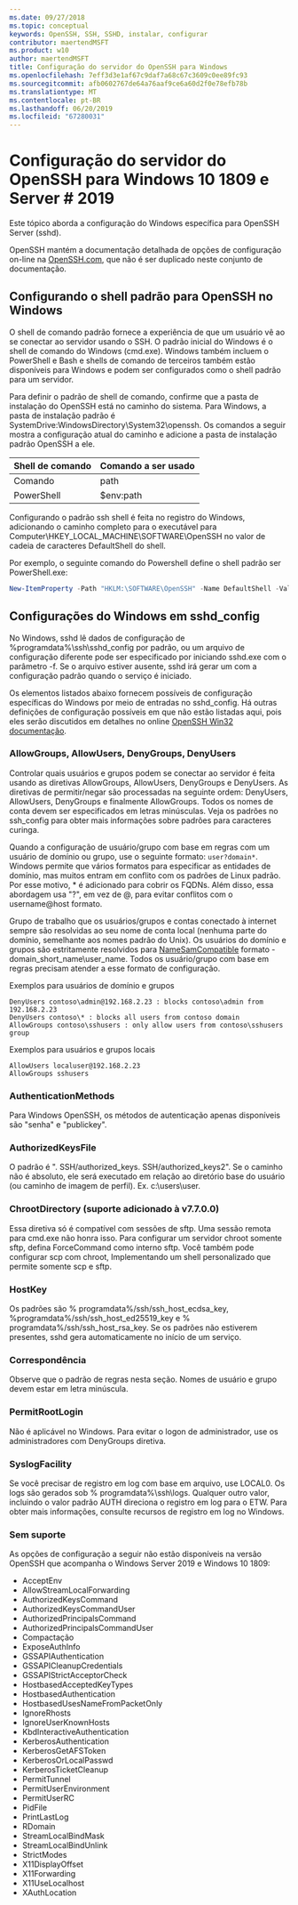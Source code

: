 ```yaml
---
ms.date: 09/27/2018
ms.topic: conceptual
keywords: OpenSSH, SSH, SSHD, instalar, configurar
contributor: maertendMSFT
ms.product: w10
author: maertendMSFT
title: Configuração do servidor do OpenSSH para Windows
ms.openlocfilehash: 7eff3d3e1af67c9daf7a68c67c3609c0ee89fc93
ms.sourcegitcommit: afb0602767de64a76aaf9ce6a60d2f0e78efb78b
ms.translationtype: MT
ms.contentlocale: pt-BR
ms.lasthandoff: 06/20/2019
ms.locfileid: "67280031"
---
```

# <a name="openssh-server-configuration-for-windows-10-1809-and-server-2019"></a>Configuração do servidor do OpenSSH para Windows 10 1809 e Server # 2019

Este tópico aborda a configuração do Windows específica para OpenSSH Server (sshd). 

OpenSSH mantém a documentação detalhada de opções de configuração on-line na [OpenSSH.com](https://www.openssh.com/manual.html), que não é ser duplicado neste conjunto de documentação. 

## <a name="configuring-the-default-shell-for-openssh-in-windows"></a>Configurando o shell padrão para OpenSSH no Windows

O shell de comando padrão fornece a experiência de que um usuário vê ao se conectar ao servidor usando o SSH. O padrão inicial do Windows é o shell de comando do Windows (cmd.exe). Windows também incluem o PowerShell e Bash e shells de comando de terceiros também estão disponíveis para Windows e podem ser configurados como o shell padrão para um servidor.

Para definir o padrão de shell de comando, confirme que a pasta de instalação do OpenSSH está no caminho do sistema. Para Windows, a pasta de instalação padrão é SystemDrive:WindowsDirectory\System32\openssh. Os comandos a seguir mostra a configuração atual do caminho e adicione a pasta de instalação padrão OpenSSH a ele. 

Shell de comando | Comando a ser usado
------------- | -------------- 
Comando | path
PowerShell | $env:path

Configurando o padrão ssh shell é feita no registro do Windows, adicionando o caminho completo para o executável para Computer\HKEY_LOCAL_MACHINE\SOFTWARE\OpenSSH no valor de cadeia de caracteres DefaultShell do shell. 

Por exemplo, o seguinte comando do Powershell define o shell padrão ser PowerShell.exe:

```powershell
New-ItemProperty -Path "HKLM:\SOFTWARE\OpenSSH" -Name DefaultShell -Value "C:\Windows\System32\WindowsPowerShell\v1.0\powershell.exe" -PropertyType String -Force
```

## <a name="windows-configurations-in-sshdconfig"></a>Configurações do Windows em sshd_config 

No Windows, sshd lê dados de configuração de %programdata%\ssh\sshd_config por padrão, ou um arquivo de configuração diferente pode ser especificado por iniciando sshd.exe com o parâmetro -f.
Se o arquivo estiver ausente, sshd irá gerar um com a configuração padrão quando o serviço é iniciado.

Os elementos listados abaixo fornecem possíveis de configuração específicas do Windows por meio de entradas no sshd_config. Há outras definições de configuração possíveis em que não estão listadas aqui, pois eles serão discutidos em detalhes no online [OpenSSH Win32 documentação](https://github.com/powershell/win32-openssh/wiki). 


### <a name="allowgroups-allowusers-denygroups-denyusers"></a>AllowGroups, AllowUsers, DenyGroups, DenyUsers 

Controlar quais usuários e grupos podem se conectar ao servidor é feita usando as diretivas AllowGroups, AllowUsers, DenyGroups e DenyUsers. As diretivas de permitir/negar são processadas na seguinte ordem: DenyUsers, AllowUsers, DenyGroups e finalmente AllowGroups. Todos os nomes de conta devem ser especificados em letras minúsculas. Veja os padrões no ssh_config para obter mais informações sobre padrões para caracteres curinga.

Quando a configuração de usuário/grupo com base em regras com um usuário de domínio ou grupo, use o seguinte formato: ``` user?domain* ```.
Windows permite que vários formatos para especificar as entidades de domínio, mas muitos entram em conflito com os padrões de Linux padrão. Por esse motivo, * é adicionado para cobrir os FQDNs. Além disso, essa abordagem usa "?", em vez de @, para evitar conflitos com o username@host formato. 

Grupo de trabalho que os usuários/grupos e contas conectado à internet sempre são resolvidas ao seu nome de conta local (nenhuma parte do domínio, semelhante aos nomes padrão do Unix). Os usuários do domínio e grupos são estritamente resolvidos para [NameSamCompatible](https://docs.microsoft.com/windows/desktop/api/secext/ne-secext-extended_name_format) formato - domain_short_name\user_name. Todos os usuário/grupo com base em regras precisam atender a esse formato de configuração.

Exemplos para usuários de domínio e grupos 

```
DenyUsers contoso\admin@192.168.2.23 : blocks contoso\admin from 192.168.2.23
DenyUsers contoso\* : blocks all users from contoso domain
AllowGroups contoso\sshusers : only allow users from contoso\sshusers group
```

Exemplos para usuários e grupos locais 

```
AllowUsers localuser@192.168.2.23
AllowGroups sshusers
```

### <a name="authenticationmethods"></a>AuthenticationMethods 

Para Windows OpenSSH, os métodos de autenticação apenas disponíveis são "senha" e "publickey".

### <a name="authorizedkeysfile"></a>AuthorizedKeysFile 

O padrão é ". SSH/authorized_keys. SSH/authorized_keys2". Se o caminho não é absoluto, ele será executado em relação ao diretório base do usuário (ou caminho de imagem de perfil). Ex. c:\users\user.

### <a name="chrootdirectory-support-added-in-v7700"></a>ChrootDirectory (suporte adicionado à v7.7.0.0)

Essa diretiva só é compatível com sessões de sftp. Uma sessão remota para cmd.exe não honra isso. Para configurar um servidor chroot somente sftp, defina ForceCommand como interno sftp. Você também pode configurar scp com chroot, Implementando um shell personalizado que permite somente scp e sftp.

### <a name="hostkey"></a>HostKey

Os padrões são % programdata%/ssh/ssh_host_ecdsa_key, %programdata%/ssh/ssh_host_ed25519_key e % programdata%/ssh/ssh_host_rsa_key. Se os padrões não estiverem presentes, sshd gera automaticamente no início de um serviço.

### <a name="match"></a>Correspondência

Observe que o padrão de regras nesta seção. Nomes de usuário e grupo devem estar em letra minúscula.

### <a name="permitrootlogin"></a>PermitRootLogin

Não é aplicável no Windows. Para evitar o logon de administrador, use os administradores com DenyGroups diretiva.

### <a name="syslogfacility"></a>SyslogFacility

Se você precisar de registro em log com base em arquivo, use LOCAL0. Os logs são gerados sob % programdata%\ssh\logs.
Qualquer outro valor, incluindo o valor padrão AUTH direciona o registro em log para o ETW. Para obter mais informações, consulte recursos de registro em log no Windows.

### <a name="not-supported"></a>Sem suporte 

As opções de configuração a seguir não estão disponíveis na versão OpenSSH que acompanha o Windows Server 2019 e Windows 10 1809:

* AcceptEnv
* AllowStreamLocalForwarding
* AuthorizedKeysCommand
* AuthorizedKeysCommandUser
* AuthorizedPrincipalsCommand
* AuthorizedPrincipalsCommandUser
* Compactação
* ExposeAuthInfo
* GSSAPIAuthentication
* GSSAPICleanupCredentials
* GSSAPIStrictAcceptorCheck
* HostbasedAcceptedKeyTypes
* HostbasedAuthentication
* HostbasedUsesNameFromPacketOnly
* IgnoreRhosts
* IgnoreUserKnownHosts
* KbdInteractiveAuthentication
* KerberosAuthentication
* KerberosGetAFSToken
* KerberosOrLocalPasswd
* KerberosTicketCleanup
* PermitTunnel
* PermitUserEnvironment
* PermitUserRC
* PidFile
* PrintLastLog
* RDomain
* StreamLocalBindMask
* StreamLocalBindUnlink
* StrictModes
* X11DisplayOffset
* X11Forwarding
* X11UseLocalhost
* XAuthLocation

